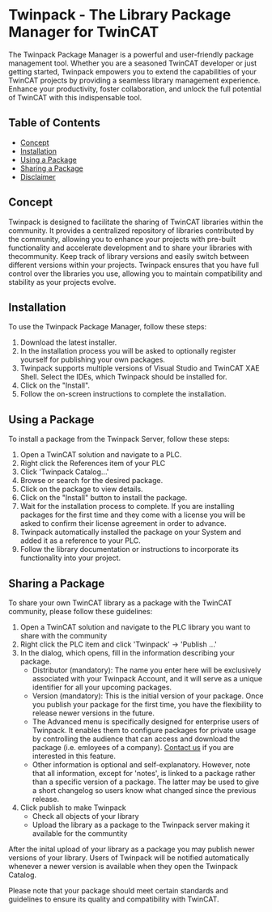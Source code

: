 # Twinpack - The Library Package Manager for TwinCAT

The Twinpack Package Manager is a powerful and user-friendly package management tool. Whether you are a seasoned TwinCAT developer or just getting started, Twinpack empowers you to extend the capabilities of your TwinCAT projects by providing a seamless library management experience. Enhance your productivity, foster collaboration, and unlock the full potential of TwinCAT with this indispensable tool.

## Table of Contents

- [Concept](#concept)
- [Installation](#installation)
- [Using a Package](#using-a-package)
- [Sharing a Package](#sharing-a-package)
- [Disclaimer](#disclaimer)

## Concept

Twinpack is designed to facilitate the sharing of TwinCAT libraries within the community. It provides a centralized repository of libraries contributed by the community, allowing you to enhance your projects with pre-built functionality and accelerate development and to share your libraries with thecommunity. Keep track of library versions and easily switch between different versions within your projects. Twinpack ensures that you have full control over the libraries you use, allowing you to maintain compatibility and stability as your projects evolve.

## Installation

To use the Twinpack Package Manager, follow these steps:

1. Download the latest installer.
2. In the installation process you will be asked to optionally register yourself for publishing your own packages.
3. Twinpack supports multiple versions of Visual Studio and TwinCAT XAE Shell. Select the IDEs, which Twinpack should be installed for.
4. Click on the "Install".
5. Follow the on-screen instructions to complete the installation.

## Using a Package

To install a package from the Twinpack Server, follow these steps:

1. Open a TwinCAT solution and navigate to a PLC.
2. Right click the References item of your PLC
3. Click 'Twinpack Catalog...'
4. Browse or search for the desired package.
5. Click on the package to view details.
6. Click on the "Install" button to install the package.
7. Wait for the installation process to complete. If you are installing packages for the first time and they come with a license you will be asked to confirm their license agreement in order to advance.
8. Twinpack automatically installed the package on your System and added it as a reference to your PLC.
9. Follow the library documentation or instructions to incorporate its functionality into your project.

## Sharing a Package

To share your own TwinCAT library as a package with the TwinCAT community, please follow these guidelines:

1. Open a TwinCAT solution and navigate to the PLC library you want to share with the community
2. Right click the PLC item and click 'Twinpack' -> 'Publish ...'
3. In the dialog, which opens, fill in the information describing your package.
   - Distributor (mandatory): The name you enter here will be exclusively associated with your Twinpack Account, and it will serve as a unique identifier for all your upcoming packages.
   - Version (mandatory): This is the initial version of your package. Once you publish your package for the first time, you have the flexibility to release newer versions in the future.
   - The Advanced menu is specifically designed for enterprise users of Twinpack. It enables them to configure packages for private usage by controlling the audience that can access and download the package (i.e. emloyees of a company). [Contact us](mailto:info@zeugwerk.at) if you are interested in this feature.
   - Other information is optional and self-explanatory. However, note that all information, except for 'notes', is linked to a package rather than a specific version of a package. The latter may be used to give a short changelog so users know what changed since the previous release.
5. Click publish to make Twinpack
   - Check all objects of your library
   - Upload the library as a package to the Twinpack server making it available for the communtity
  
After the inital upload of your library as a package you may publish newer versions of your library. Users of Twinpack will be notified automatically whenever a newer version is available when they open the Twinpack Catalog.

Please note that your package should meet certain standards and guidelines to ensure its quality and compatibility with TwinCAT.

